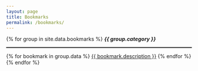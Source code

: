 ```yaml
---
layout: page
title: Bookmarks
permalink: /bookmarks/
---
```


<div>
{% for group in site.data.bookmarks %}
    <span style="font-style: italic; font-weight: bold;">{{ group.category }}</span>
    <hr style="border-top: dotted 1px;" />
    {% for bookmark in group.data %}
    <a href="{{ bookmark.link }}" target="_blank">{{ bookmark.description }}</a>
    {% endfor %}
    <br>
{% endfor %}
</div>
